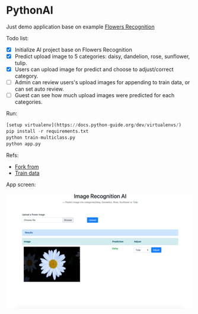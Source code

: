 # PythonAI
Just demo application base on example [Flowers Recognition](https://medium.com/@ferrygunawan/create-flower-image-classification-with-tensorflow-keras-and-flask-4fd6efd4c5ac)

Todo list:
- [x] Initialize AI project base on Flowers Recognition
- [x] Predict upload image to 5 categories: daisy, dandelion, rose, sunflower, tulip.
- [x] Users can upload image for predict and choose to adjust/correct category.
- [ ] Admin can review users's upload images for appending to train data, or can set auto review.
- [ ] Guest can see how much upload images were predicted for each categories.

Run:
```python
[setup virtualenv](https://docs.python-guide.org/dev/virtualenvs/)
pip install -r requirements.txt
python train-multiclass.py
python app.py
```

Refs:
- [Fork from](https://github.com/ferrygun/AIFlowers2)
- [Train data](https://www.kaggle.com/alxmamaev/flowers-recognition)

App screen:

![App Screen](./app_screen.png?raw=true "App Screen")